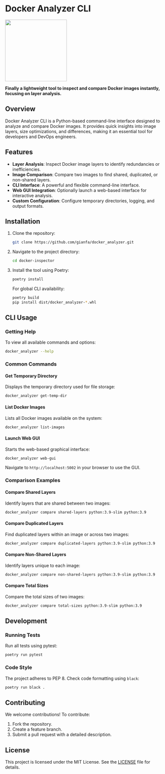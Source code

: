 
# Docker Analyzer CLI

<img src='./docs/imgs/logo-dark.png' width='200px'>

**Finally a lightweight tool to inspect and compare Docker images instantly, focusing on layer analysis.**

## Overview

Docker Analyzer CLI is a Python-based command-line interface designed to analyze and compare Docker images. It provides quick insights into image layers, size optimizations, and differences, making it an essential tool for developers and DevOps engineers.

## Features

- **Layer Analysis**: Inspect Docker image layers to identify redundancies or inefficiencies.
- **Image Comparison**: Compare two images to find shared, duplicated, or non-shared layers.
- **CLI Interface**: A powerful and flexible command-line interface.
- **Web GUI Integration**: Optionally launch a web-based interface for interactive analysis.
- **Custom Configuration**: Configure temporary directories, logging, and output formats.

## Installation

1. Clone the repository:

   ```bash
   git clone https://github.com/gianfa/docker_analyzer.git
   ```

2. Navigate to the project directory:

   ```bash
   cd docker-inspector
   ```

3. Install the tool using Poetry:

   ```bash
   poetry install
   ```

   For global CLI availability:

   ```bash
   poetry build
   pip install dist/docker_analyzer-*.whl
   ```

## CLI Usage

### Getting Help

To view all available commands and options:

```bash
docker_analyzer --help
```

### Common Commands

#### Get Temporary Directory

Displays the temporary directory used for file storage:

```bash
docker_analyzer get-temp-dir
```

#### List Docker Images

Lists all Docker images available on the system:

```bash
docker_analyzer list-images
```

#### Launch Web GUI

Starts the web-based graphical interface:

```bash
docker_analyzer web-gui
```

Navigate to `http://localhost:5002` in your browser to use the GUI.

### Comparison Examples

#### Compare Shared Layers

Identify layers that are shared between two images:

```bash
docker_analyzer compare shared-layers python:3.9-slim python:3.9
```

#### Compare Duplicated Layers

Find duplicated layers within an image or across two images:

```bash
docker_analyzer compare duplicated-layers python:3.9-slim python:3.9
```

#### Compare Non-Shared Layers

Identify layers unique to each image:

```bash
docker_analyzer compare non-shared-layers python:3.9-slim python:3.9
```

#### Compare Total Sizes

Compare the total sizes of two images:

```bash
docker_analyzer compare total-sizes python:3.9-slim python:3.9
```

## Development

### Running Tests

Run all tests using pytest:

```bash
poetry run pytest
```

### Code Style

The project adheres to PEP 8. Check code formatting using `black`:

```bash
poetry run black .
```

## Contributing

We welcome contributions! To contribute:

1. Fork the repository.
2. Create a feature branch.
3. Submit a pull request with a detailed description.

## License

This project is licensed under the MIT License. See the [LICENSE](./LICENSE) file for details.
